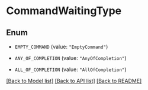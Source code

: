 # CommandWaitingType

## Enum


* `EMPTY_COMMAND` (value: `"EmptyCommand"`)

* `ANY_OF_COMPLETION` (value: `"AnyOfCompletion"`)

* `ALL_OF_COMPLETION` (value: `"AllOfCompletion"`)


[[Back to Model list]](../README.md#documentation-for-models) [[Back to API list]](../README.md#documentation-for-api-endpoints) [[Back to README]](../README.md)


